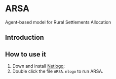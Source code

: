 # ARSA
Agent-based model for Rural Settlements Allocation

## Introduction


## How to use it
1. Down and install [Netlogo](https://ccl.northwestern.edu/netlogo/download.shtml);
2. Double click the file `ARSA.nlogo` to run ARSA.